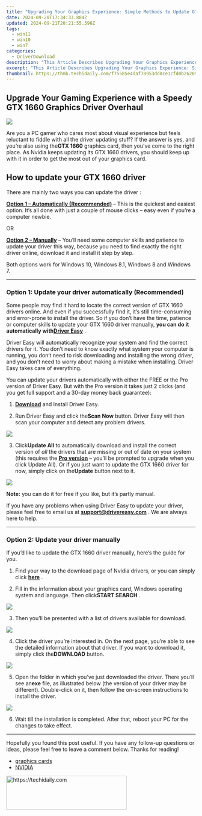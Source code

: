 ```yaml
---
title: "Upgrading Your Graphics Experience: Simple Methods to Update GTX 1660 Drivers"
date: 2024-09-20T17:34:33.884Z
updated: 2024-09-21T20:21:55.596Z
tags:
  - win11
  - win10
  - win7
categories:
  - DriverDownload
description: "This Article Describes Upgrading Your Graphics Experience: Simple Methods to Update GTX 1660 Drivers"
excerpt: "This Article Describes Upgrading Your Graphics Experience: Simple Methods to Update GTX 1660 Drivers"
thumbnail: https://thmb.techidaily.com/f75585e4daf78953dd0ce1cfd0b26209fab1e9c588003fe7de564148a8e3e23c.jpg
---
```


## Upgrade Your Gaming Experience with a Speedy GTX 1660 Graphics Driver Overhaul

![](https://images.drivereasy.com/wp-content/uploads/2019/08/image-572.png)

 Are you a PC gamer who cares most about visual experience but feels reluctant to fiddle with all the driver updating stuff? If the answer is yes, and you’re also using the**GTX 1660** graphics card, then you’ve come to the right place. As Nvidia keeps updating its GTX 1660 drivers, you should keep up with it in order to get the most out of your graphics card.

## How to update your GTX 1660 driver

There are mainly two ways you can update the driver :

**[Option 1 – Automatically (Recommended)](https://www.drivereasy.com/knowledge/update-gtx-1660-driver-quickly-easily/#option1) [](https://tools.techidaily.com/drivereasy/download/)**  – This is the quickest and easiest option. It’s all done with just a couple of mouse clicks – easy even if you’re a computer newbie.

 OR

**[Option 2 – Manually](https://tools.techidaily.com/drivereasy/download/)**  – You’ll need some computer skills and patience to update your driver this way, because you need to find exactly the right driver online, download it and install it step by step.

 Both options work for Windows 10, Windows 8.1, Windows 8 and Windows 7.

---

### Option 1: Update your driver automatically (Recommended)

 Some people may find it hard to locate the correct version of GTX 1660 drivers online. And even if you successfully find it, it’s still time-consuming and error-prone to install the driver. So if you don’t have the time, patience or computer skills to update your GTX 1660 driver manually,   **you can do it automatically with[Driver Easy](https://tools.techidaily.com/drivereasy/download/)**  .

 Driver Easy will automatically recognize your system and find the correct drivers for it. You don’t need to know exactly what system your computer is running, you don’t need to risk downloading and installing the wrong driver, and you don’t need to worry about making a mistake when installing. Driver Easy takes care of everything.

 You can update your drivers automatically with either the FREE or the Pro version of Driver Easy. But with the Pro version it takes just 2 clicks (and you get full support and a 30-day money back guarantee):

 1) **[Download](https://tools.techidaily.com/drivereasy/download/)**  and Install Driver Easy.

 2) Run Driver Easy and click the**Scan Now** button. Driver Easy will then scan your computer and detect any problem drivers.

![](https://images.drivereasy.com/wp-content/uploads/2019/08/2019-08-19_18-00-07-1.jpg)

 3) Click**Update All** to automatically download and install the correct version of _all_ the drivers that are missing or out of date on your system (this requires the **[Pro version](https://tools.techidaily.com/drivereasy/download/)**  – you’ll be prompted to upgrade when you click Update All). Or if you just want to update the GTX 1660 driver for now, simply click on the**Update** button next to it.

![](https://images.drivereasy.com/wp-content/uploads/2019/08/image-584.png)

**Note:** you can do it for free if you like, but it’s partly manual.

 If you have any problems when using Driver Easy to update your driver, please feel free to email us at **<support@drivereasy.com>** . We are always here to help.

---

### Option 2: Update your driver manually

 If you’d like to update the GTX 1660 driver manually, here’s the guide for you.

 1) Find your way to the download page of Nvidia drivers, or you can simply click **[here](https://www.geforce.com/drivers)**  .

 2) Fill in the information about your graphics card, Windows operating system and language. Then click**START SEARCH** .

![](https://images.drivereasy.com/wp-content/uploads/2019/05/image-205.png)

 3) Then you’ll be presented with a list of drivers available for download.

![](https://images.drivereasy.com/wp-content/uploads/2019/08/image-577.png)

 4) Click the driver you’re interested in. On the next page, you’re able to see the detailed information about that driver. If you want to download it, simply click the**DOWNLOAD** button.

![](https://images.drivereasy.com/wp-content/uploads/2019/04/image-189.png)

 5) Open the folder in which you’ve just downloaded the driver. There you’ll see an**exe** file, as illustrated below (the version of your driver may be different). Double-click on it, then follow the on-screen instructions to install the driver.

![](https://images.drivereasy.com/wp-content/uploads/2019/04/image-192.png)

 6) Wait till the installation is completed. After that, reboot your PC for the changes to take effect.

---

 Hopefully you found this post useful. If you have any follow-up questions or ideas, please feel free to leave a comment below. Thanks for reading!

* [graphics cards](https://tools.techidaily.com/drivereasy/download/)
* [NVIDIA](https://tools.techidaily.com/drivereasy/download/)

<ins class="adsbygoogle"
     style="display:block"
     data-ad-format="autorelaxed"
     data-ad-client="ca-pub-7571918770474297"
     data-ad-slot="1223367746"></ins>

<ins class="adsbygoogle"
     style="display:block"
     data-ad-client="ca-pub-7571918770474297"
     data-ad-slot="8358498916"
     data-ad-format="auto"
     data-full-width-responsive="true"></ins>



<!-- affiliate ads begin -->
<a href="https://wigfever.sjv.io/c/5597632/2014857/22899" target="_top" id="2014857">
  <img src="//a.impactradius-go.com/display-ad/22899-2014857" border="0" alt="https://techidaily.com" width="320" height="90"/>
</a>
<img height="0" width="0" src="https://wigfever.sjv.io/i/5597632/2014857/22899" style="position:absolute;visibility:hidden;" border="0" />
<!-- affiliate ads end -->

